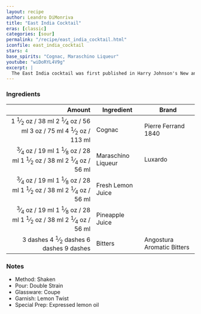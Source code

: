 ```yaml
---
layout: recipe
author: Leandro DiMonriva
title: "East India Cocktail"
eras: [classic]
categories: [sour]
permalink: "/recipe/east_india_cocktail.html"
iconfile: east_india_cocktail
stars: 4
base_spirits: "Cognac, Maraschino Liqueur"
youtube: "wiDoRYL4V9g"
excerpt: |
  The East India cocktail was first published in Harry Johnson's New and Improved Bartenders Manual in 1882. It was named after the World's first huge company The Dutch East India Company. It's ingredients indicative of what that company would have been importing at the time.
---
```


### Ingredients

|   Amount | Ingredient         | Brand                      |
| -------: | ------------------ | -------------------------- |
|   <span class="onex active">1 <sup>1</sup>&frasl;<sub>2</sub> oz  / 38 ml</span> <span class="onehalfx">2 <sup>1</sup>&frasl;<sub>4</sub> oz  / 56 ml</span> <span class="twox">3 oz  / 75 ml</span> <span class="threex">4 <sup>1</sup>&frasl;<sub>2</sub> oz  / 113 ml</span>| Cognac             | Pierre Ferrand 1840        |
|  <span class="onex active"> <sup>3</sup>&frasl;<sub>4</sub> oz  / 19 ml</span> <span class="onehalfx">1 <sup>1</sup>&frasl;<sub>8</sub> oz  / 28 ml</span> <span class="twox">1 <sup>1</sup>&frasl;<sub>2</sub> oz  / 38 ml</span> <span class="threex">2 <sup>1</sup>&frasl;<sub>4</sub> oz  / 56 ml</span>| Maraschino Liqueur | Luxardo                    |
|  <span class="onex active"> <sup>3</sup>&frasl;<sub>4</sub> oz  / 19 ml</span> <span class="onehalfx">1 <sup>1</sup>&frasl;<sub>8</sub> oz  / 28 ml</span> <span class="twox">1 <sup>1</sup>&frasl;<sub>2</sub> oz  / 38 ml</span> <span class="threex">2 <sup>1</sup>&frasl;<sub>4</sub> oz  / 56 ml</span>| Fresh Lemon Juice  |
|  <span class="onex active"> <sup>3</sup>&frasl;<sub>4</sub> oz  / 19 ml</span> <span class="onehalfx">1 <sup>1</sup>&frasl;<sub>8</sub> oz  / 28 ml</span> <span class="twox">1 <sup>1</sup>&frasl;<sub>2</sub> oz  / 38 ml</span> <span class="threex">2 <sup>1</sup>&frasl;<sub>4</sub> oz  / 56 ml</span>| Pineapple Juice    |
| <span class="onex active">3 dashes</span> <span class="onehalfx">4 <sup>1</sup>&frasl;<sub>2</sub> dashes</span> <span class="twox">6 dashes</span> <span class="threex">9 dashes</span>| Bitters            | Angostura Aromatic Bitters |

### Notes

- Method: Shaken
- Pour: Double Strain
- Glassware: Coupe
- Garnish: Lemon Twist
- Special Prep: Expressed lemon oil

    
<script type="application/ld+json">
{
  "@context": "https://schema.org",
  "@type": "Recipe",
  "author": "{{ page.author }}",
  "description": "{{ page.excerpt | strip_html | replace: '"', "'" }}",
  "image": "{% for ingredient in site.data[page.iconfile].images.ingredient limit: 1 %}{{ ingredient.url }}{% endfor %}",
  "recipeIngredient": [  "1.5 oz Cognac",
  " 0.75 oz Maraschino Liqueur",
  " 0.75 oz Fresh Lemon Juice ",
  " 0.75 oz Pineapple Juice ",
  "3 dashes Bitters "],
  "name": "{{ page.title }}",
  "recipeInstructions": "  {
    '@type': 'HowToStep',
    'text': '- Method: Shaken
'
  },  {
    '@type': 'HowToStep',
    'text': '- Pour: Double Strain
'
  },  {
    '@type': 'HowToStep',
    'text': '- Glassware: Coupe
'
  },  {
    '@type': 'HowToStep',
    'text': '- Garnish: Lemon Twist
'
  },  {
    '@type': 'HowToStep',
    'text': '- Special Prep: Expressed lemon oil
'
  }",
  "recipeYield": "1 cocktail",
  "recipeCategory": "cocktail"
}
</script>

    